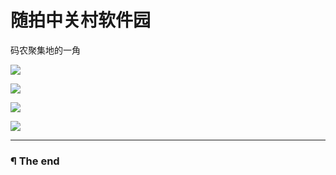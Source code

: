 # 随拍中关村软件园

码农聚集地的一角

![](http://7xis48.com1.z0.glb.clouddn.com/wp/album/2015-09-06-ZhongGuanCun/Image00001.jpg)

![](http://7xis48.com1.z0.glb.clouddn.com/wp/album/2015-09-06-ZhongGuanCun/Image00002.jpg)

![](http://7xis48.com1.z0.glb.clouddn.com/wp/album/2015-09-06-ZhongGuanCun/Image00003.jpg)

![](http://7xis48.com1.z0.glb.clouddn.com/wp/album/2015-09-06-ZhongGuanCun/Image00004.jpg)

---

### ¶ The end
